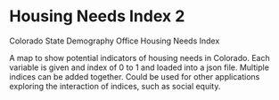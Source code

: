# Housing Needs Index 2
Colorado State Demography Office Housing Needs Index

A map to show potential indicators of housing needs in Colorado. Each variable is given and index of 0 to 1 and loaded into a json file. 
Multiple indices can be added together. Could be used for other applications exploring the interaction of indices, such as social equity.
